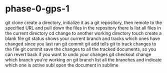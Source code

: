 # phase-0-gps-1
git clone
  create a directory, initialize it as a git repository, then remote to the specified URL and pull down the files in the repository there
ls
  list all files in the current directory
cd
  change to another working directory
touch
  create a blank file
git status
  shows your current branch and tracks which ones have changed since you last ran git commit
git add
  tells git to track changes to the file
git commit
  save the changes to all the tracked documents, so you can revert back if you want to undo your changes
git checkout
  change which branch you're working on
git branch
  list all the branches and indicate which one is active
subl
  open the document in sublime
